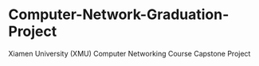 # Computer-Network-Graduation-Project
Xiamen University (XMU) Computer Networking Course Capstone Project
